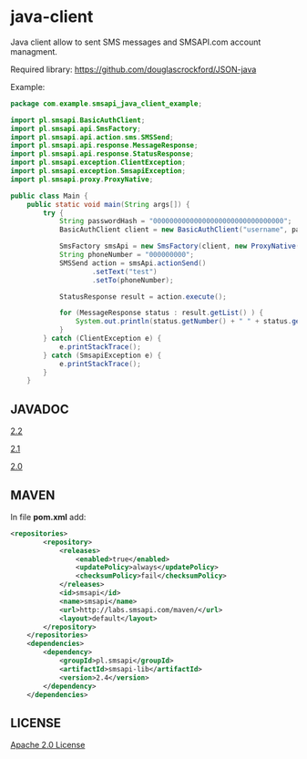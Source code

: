 java-client
===========
Java client allow to sent SMS messages and SMSAPI.com account managment.


Required library:
https://github.com/douglascrockford/JSON-java

Example:

```java
package com.example.smsapi_java_client_example;

import pl.smsapi.BasicAuthClient;
import pl.smsapi.api.SmsFactory;
import pl.smsapi.api.action.sms.SMSSend;
import pl.smsapi.api.response.MessageResponse;
import pl.smsapi.api.response.StatusResponse;
import pl.smsapi.exception.ClientException;
import pl.smsapi.exception.SmsapiException;
import pl.smsapi.proxy.ProxyNative;

public class Main {
    public static void main(String args[]) {
        try {
            String passwordHash = "00000000000000000000000000000000";
            BasicAuthClient client = new BasicAuthClient("username", passwordHash);

            SmsFactory smsApi = new SmsFactory(client, new ProxyNative("https://api.smsapi.com/"));
            String phoneNumber = "000000000";
            SMSSend action = smsApi.actionSend()
                    .setText("test")
                    .setTo(phoneNumber);

            StatusResponse result = action.execute();

            for (MessageResponse status : result.getList() ) {
                System.out.println(status.getNumber() + " " + status.getStatus());
            }
        } catch (ClientException e) {
            e.printStackTrace();
        } catch (SmsapiException e) {
            e.printStackTrace();
        }
    }
```

## JAVADOC
[2.2](http://labs.smsapi.com/docs/javadoc/pl/smsapi/smsapi-lib/2.2/)

[2.1](http://labs.smsapi.com/docs/javadoc/pl/smsapi/smsapi-lib/2.1/)

[2.0](http://labs.smsapi.com/docs/javadoc/pl/smsapi/smsapi-lib/2.0/)

## MAVEN

In file **pom.xml** add:

```xml
<repositories>
        <repository>
            <releases>
                <enabled>true</enabled>
                <updatePolicy>always</updatePolicy>
                <checksumPolicy>fail</checksumPolicy>
            </releases>
            <id>smsapi</id>
            <name>smsapi</name>
            <url>http://labs.smsapi.com/maven/</url>
            <layout>default</layout>
        </repository>
    </repositories>
    <dependencies>
        <dependency>
            <groupId>pl.smsapi</groupId>
            <artifactId>smsapi-lib</artifactId>
            <version>2.4</version>
        </dependency>
    </dependencies>
```

## LICENSE
[Apache 2.0 License](https://github.com/smsapi/smsapi-java-client/blob/master/LICENSE)
